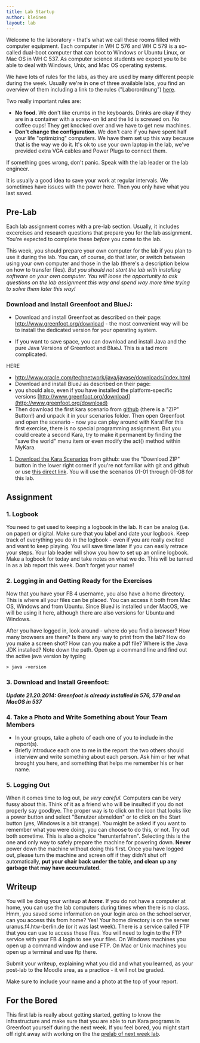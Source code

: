 ```yaml
---
title: Lab Startup
author: kleinen
layout: lab
---
```



Welcome to the laboratory - that's what we call these rooms filled with computer equipment. Each computer in WH C 576 and WH C 579 is a so-called dual-boot computer that can boot to Windows or Ubuntu Linux, or Mac OS in WH C 537. As computer science students we expect you to be able to deal with Windows, Unix, and Mac OS operating systems.

We have lots of rules for the labs, as they are used by many different people during the week. Usually we're in one of three available labs, you find an overview of them including a link to the rules ("Laborordnung") [here](http://imi-bachelor.htw-berlin.de/studium/labore/).

Two really important rules are:

- **No food.** We don't like crumbs in the keyboards. Drinks are okay if they are in a container with a screw-on lid and the lid is screwed on. No coffee cups! They get knocked over and we have to get new machines.
- **Don't change the configuration.** We don't care if you have spent half your life "optimizing" computers. We have them set up this way because that is the way we do it. It's ok to use your own laptop in the lab, we've provided extra VGA cables and Power Plugs to connect them.

If something goes wrong, don't panic. Speak with the lab leader or the lab engineer.

It is usually a good idea to save your work at regular intervals. We sometimes have issues with the power here. Then you only have what you last saved.

## Pre-Lab

Each lab assignment comes with a pre-lab section. Usually, it includes excercises and research questions that prepare you for the lab assignment.
You're expected to complete these *before* you come to the lab.

This week, you should prepare your own computer for the lab if you plan to use it during the lab. You can, of course, do that later, or switch between using your own computer and those in the lab (there's a description below on how to transfer files). *But you should not start the lab with installing software on your own computer. You will loose the opportunity to ask questions on the lab assignment this way and spend way more time trying to solve them later this way!*

### Download and Install Greenfoot and BlueJ:

* Download and install Greenfoot as described on their page: http://www.greenfoot.org/download - the most convenient way will be to install the dedicated version for your operating system.

* If you want to save space, you can download and install Java and the pure Java Versions of Greenfoot
and BlueJ. This is a tad more complicated.

HERE
* http://www.oracle.com/technetwork/java/javase/downloads/index.html
* Download and install BlueJ as described on their page:
* you should also, even if you have installed the platform-specific versions
 [http://www.greenfoot.org/download](http://www.greenfoot.org/download)
 *  Then download the first kara scenario from [github][1] (there is a "ZIP" Button!) and unpack it in your scenarios folder. Then open Greenfoot and open the scenario - now you can play around with Kara! For this first exercise, there is no special programming assignment. But you could create a second Kara, try to make it permanent by finding the "save the world" menu item or even modify the act() method within MyKara.


1.   [Download the Kara Scenarios][1] from github: use the "Download ZIP" button in the lower right corner if you're not familiar with git and github or use [this direct link](https://github.com/htw-imi-info1/kara/archive/ws2016.zip). You will use the scenarios 01-01 through 01-08 for this lab.

## Assignment

### 1. Logbook

You need to get used to keeping a logbook in the lab. It can be analog (i.e. on paper) or digital. Make sure that you label and date your logbook. Keep track of everything you do in the logbook - even if you are really excited and want to keep playing. You will save time later if you can easily retrace your steps. Your lab leader will show you how to set up an online logbook. Make a logbook for today and take notes on what we do. This will be turned in as a lab report this week. Don't forget your name!

### 2. Logging in and Getting Ready for the Exercises

Now that you have your FB 4 username, you also have a home directory. This is where all your files can be placed. You can access it both from Mac OS, Windows and from Ubuntu. Since BlueJ is installed under MacOS, we will be using it here, although there are also versions for Ubuntu and Windows.

After you have logged in, look around - where do you find a browser? How many browsers are there? Is there any way to print from the lab? How do you make a screen shot? How can you make a pdf file? Where is the Java JDK installed? Note down the path. Open up a command line and find out the active java version by typing

    > java -version

### 3. Download and Install Greenfoot:

***Update 21.20.2014: Greenfoot is already installed in 576, 579 and on MacOS in 537***

### 4. Take a Photo and Write Something about Your Team Members

* In your groups, take a photo of each one of you to include in the report(s).
* Briefly introduce each one to me in the report: the two others should interview and write something about each person. Ask him or her what brought you here, and something that helps me remember his or her name.


### 5. Logging Out

When it comes time to log out, _be very careful._ Computers can be very fussy about this.
Think of it as a friend who will be insulted if you do not properly say goodbye.
The proper way is to click on the icon that looks like a power button and select "Benutzer
abmelden" or to click on the Start button (yes, Windows is a bit strange). You might be asked if you want to remember what you were doing, you can choose to do this, or not. Try out both sometime. This is also a choice "herunterfahren". Selecting this is the one and only way to safely prepare the machine for powering down.
**Never** power down the machine without doing this first. Once you have logged out, please turn the machine and screen off if they didn't shut off automatically, **put your chair back under the table, and clean up any garbage that may have accumulated.**


## Writeup

You will be doing your writeup at ***home***. If you do not have a computer at home, you can use the lab computers during times when there is no class. Hmm, you saved some information on your login area on the school server, can you access this from home? Yes! Your home directory is on the server uranus.f4.htw-berlin.de (or it was last week). There is a service called FTP that you can use to access these files. You will need to login to the FTP service with your FB 4 login to see your files. On Windows machines you open up a command window and use FTP. On Mac or Unix machines you open up a terminal and use ftp there.

Submit your writeup, explaining what you did and what you learned, as your post-lab to the Moodle area, as a practice - it will not be graded.

Make sure to include your name and a photo at the top of your report.

## For the Bored

This first lab is really about getting started, getting to know the infrastructure and make sure that you are able to run Kara programs in Greenfoot yourself during the next week. If you feel bored, you might start off right away with working on the the [prelab of next week lab](../exercise-01-a).

[1]: https://github.com/htw-imi-info1/kara-scenario1
